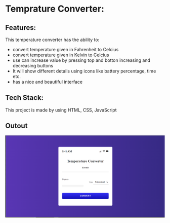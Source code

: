 # Temprature Converter:

## Features:
This temperature converter has the ability to:
- convert temperature given in Fahrenheit to Celcius
- convert temperature given in Kelvin to Celcius
- use can increase value by pressing top and botton increasing and decreasing buttons
- It will show different details using icons like battery percentage, time etc.
- has a nice and beautiful interface

## Tech Stack:
This project is made by using HTML, CSS, JavaScript

## Outout
![Temperature Converter Screen](image.png)